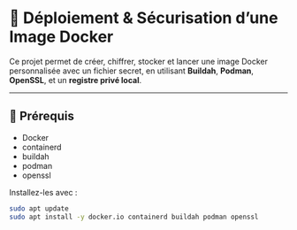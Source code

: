 # 🚀 Déploiement & Sécurisation d’une Image Docker

Ce projet permet de créer, chiffrer, stocker et lancer une image Docker personnalisée avec un fichier secret, en utilisant **Buildah**, **Podman**, **OpenSSL**, et un **registre privé local**.

---

## 🧱 Prérequis

- Docker
- containerd
- buildah
- podman
- openssl

Installez-les avec :

```bash
sudo apt update
sudo apt install -y docker.io containerd buildah podman openssl
